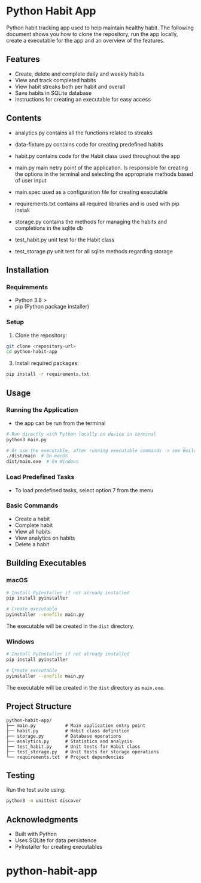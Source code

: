 # Python Habit App

Python habit tracking app used to help maintain healthy habit. The following document shows you how to clone the repository, run the app locally, create a executable for the app and an overview of the features.

## Features

- Create, delete and complete daily and weekly habits
- View and track completed habits
- View habit streaks both per habit and overall
- Save habits in SQLite database
- instructions for creating an executable for easy access

## Contents

- analytics.py
  contains all the functions related to streaks

- data-fixture.py
  contains code for creating predefined habits

- habit.py
  contains code for the Habit class used throughout the app

- main.py
  main netry point of the application. Is responsible for creating the options in the terminal and selecting the appropriate methods based of user input

- main.spec
  used as a configuration file for creating executable

- requirements.txt
  contains all required libraries and is used with pip install

- storage.py
  contains the methods for managing the habits and completions in the sqlite db

- test_habit.py
  unit test for the Habit class

- test_storage.py
  unit test for all sqlite methods regarding storage

## Installation

### Requirements

- Python 3.8 >
- pip (Python package installer)

### Setup

1. Clone the repository:
```bash
git clone <repository-url>
cd python-habit-app
```

3. Install required packages:
```bash
pip install -r requirements.txt
```

## Usage

### Running the Application

- the app can be run from the terminal

```bash 
# Run directly with Python locally on device in terminal
python3 main.py

# Or use the executable, after running executable commands -> see Building Executables
./dist/main  # On macOS
dist/main.exe  # On Windows
```
### Load Predefined Tasks

- To load predefined tasks, select option 7 from the menu

### Basic Commands

- Create a habit
- Complete habit
- View all habits
- View analytics on habits
- Delete a habit

## Building Executables

### macOS

```bash
# Install PyInstaller if not already installed
pip install pyinstaller

# Create executable
pyinstaller --onefile main.py
```

The executable will be created in the `dist` directory.

### Windows

```bash
# Install PyInstaller if not already installed
pip install pyinstaller

# Create executable
pyinstaller --onefile main.py
```

The executable will be created in the `dist` directory as `main.exe`.

## Project Structure

```
python-habit-app/
├── main.py           # Main application entry point
├── habit.py          # Habit class definition
├── storage.py        # Database operations
├── analytics.py      # Statistics and analysis
├── test_habit.py     # Unit tests for Habit class
├── test_storage.py   # Unit tests for storage operations
└── requirements.txt  # Project dependencies
```

## Testing

Run the test suite using:

```bash
python3 -m unittest discover
```

## Acknowledgments

- Built with Python
- Uses SQLite for data persistence
- PyInstaller for creating executables
# python-habit-app
